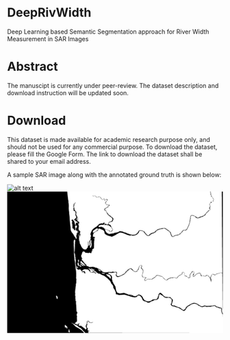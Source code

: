# DeepRivWidth
Deep Learning based Semantic Segmentation approach for River Width Measurement in SAR Images


# Abstract

The manuscipt is currently under peer-review. The dataset description and download instruction will be updated soon.

# Download

This dataset is made available for academic research purpose only, and should not be used for any commercial purpose. To download the dataset, please fill the Google Form. The link to download the dataset shall be shared to your email address. 

A sample SAR image along with the annotated ground truth is shown below: 

![alt text](https://github.com/uverma/DeepRivWidth/blob/master/19-5_input.png) 
![alt text](https://github.com/uverma/DeepRivWidth/blob/master/19-5_gt.png) 
